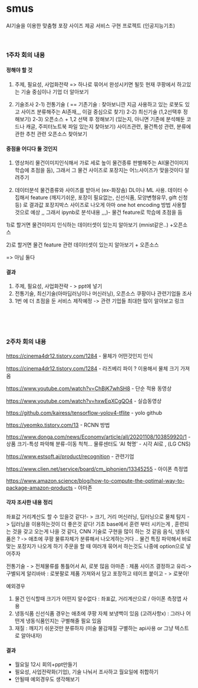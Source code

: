 # smus
AI기술을 이용한 맞춤형 포장 사이즈 제공 서비스 구현 프로젝트 (인공지능기초)
<br>
<br>
<br>
### 1주차 회의 내용 
#### 정해야 할 것
1) 주제, 필요성, 사업화전략 => 하나로 묶어서 완성시키면 될듯
 현재 쿠팡에서 하고있는 기술 중심이나 기업 더 알아보기

2) 기술조사
   2-1) 전통기술 ( == 기존기술 : 찾아보니깐 지금 사용하고 있는 로봇도 있고 사이즈 분류해주는 AI존재,,, 이걸 중심으로 찾기)
   2-2) 최신기술 (1,2선택후 정해보기)
   2-3) 오픈소스 + 1,2 선택 후 정해보기
         (있는지, 아니면 기존에 분석해둔 코드나 캐글, 주피터노트북 파일 있는지 찾아보기)
         사이즈관련, 물건특성 관련, 분류에 관한 추천 관련 오픈소스 찾아보기
      




#### 중점을 어디다 둘 것인지
1) 영상처리 
물건이미지인식해서 가로 세로 높이 물건종류 판별해주는 AI(물건이미지 학습에 초점을 둠), 그래서 그 물건 사이즈로 포장지는 어느사이즈가 맞을것이다 알려주기

2) 데이터분석
물건종류와 사이즈를 받아서 (ex-화장솜)  DL이나 ML 사용. 데이터 수집해서 feature (깨지기쉬운, 포장이 필요없는, 신선식품, 모양변형유무, gift 신청등) 로 결과값 포장지박스 사이즈로 나오게 아마 one hot encoding 방법 사용할 것으로 예상 ,, 그래서 ipynb로 분석내용 ,,,)- 물건 feature로 학습에 초점을 둠

1)로 할거면
물건이미지 인식하는 데이터셋이 있는지 알아보기 (mnist같은..) +오픈소스

2)로 할거면
물건 feature 관련 데이터셋이 있는지 알아보기 + 오픈소스


=> 아님 둘다
#### 결과 
1) 주제, 필요성, 사업화전략 - > ppt에 넣기
2) 전통기술, 
최신기술(아마딥러닝이나 머신러닝),
오픈소스
쿠팡이나 관련기업들 조사
3) 1번 에 더 초점을 둔 서비스 제작예정 -> 관련 기업들 최대한 많이 알아보고 링크 
<br>
<br>
<br>

### 2주차 회의 내용
https://cinema4dr12.tistory.com/1284 - 물체가 어떤것인지 인식 

https://cinema4dr12.tistory.com/1284 - 라즈베리 파이 ? 이용해서 물체 크기 가져옴

https://www.youtube.com/watch?v=ChBjK7whSH8 - 단순 적용 동영상

https://www.youtube.com/watch?v=hxwEqXCgQO4 - 실습동영상

https://github.com/kairess/tensorflow-yolov4-tflite   - yolo github

https://yeomko.tistory.com/13 - RCNN 방법

https://www.donga.com/news/Economy/article/all/20201108/103859920/1 - 상품 크기-특성 파악해 분류-이동 척척… 물류센터도 ‘AI 혁명’ - 시각 AI로 , (LG CNS)

https://www.estsoft.ai/product/recognition - 관련기업

https://www.clien.net/service/board/cm_iphonien/13345255 - 아이폰 측정앱

https://www.amazon.science/blog/how-to-compute-the-optimal-way-to-package-amazon-products - 아마존

#### 각자 조사한 내용 정리
좌표값 거리계산도 할 수 있을것 같다!- > 크기, 거리
머신러닝, 딥러닝으로 물체 탐지 - > 딥러닝을 이용하는것이 더 좋은것 같다! 기초 base에서 훈련 부터 시키는게 , 훈련되는 것을 갖고 오는게 나을 것 같다, CNN 기술로 구현을 많이 하는 것 같음 
음식, 냉동식품은 ? -> 애초에 쿠팡 물류자체가 분류해서 나오게하는거다 .. 
물건 특징 파악해서 바로 맞는 포장지가 나오게 하기
주문을 할 때 여러개 묶어서 하는것도 나중에 option으로 넣어주자

전통기술 - > 전체물류를 통틀어서 AI, 로봇 많음
아마존 : 	제품 사이즈 결정하고 유리-> 구별되게 
알리바바 : 로봇팔로 제품 가져와서 담고 포장하고 테이프 붙이고 - > 로봇이!

예외경우
1) 물건 인식할때 크기가 어떤지 알수없다 : 좌표값, 거리계산으로 / 아이폰 측정앱 사용
2) 냉동식품 신선식품 경우는 애초에 쿠팡 자체 보냉백이 있음 (고려사항x) : 그러나 어떤게 냉동식품인지는 구별해줄 필요 있음
3) 재질 : 깨지기 쉬운것만 분류하자 (미술 물감재질 구별하는 api사용 or 그냥 텍스트로 알아내자)


#### 결과
- 월요일 12시 회의+ppt만들기
- 필요성, 사업전략화(기업), 기술 나눠서 조사하고 월요일에 취합하기
- 안될때 예외경우도 생각해보기

